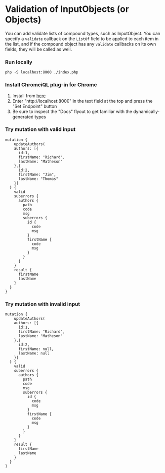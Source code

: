 # Validation of InputObjects (or Objects) 

You can add validate lists of compound types, such as InputObject. You can specify a `validate` callback on the `ListOf` field to be applied to each item in the list, and if the compound object has any `validate` callbacks on its own fields, they will be called as well.


### Run locally
```
php -S localhost:8000 ./index.php
```

### Install ChromeiQL plug-in for Chrome
1. Install from [here](https://chrome.google.com/webstore/detail/chromeiql/fkkiamalmpiidkljmicmjfbieiclmeij?hl=en)
2. Enter "http://localhost:8000" in the text field at the top and press the "Set Endpoint" button
3. Be sure to inspect the "Docs" flyout to get familiar with the dynamically-generated types

### Try mutation with valid input
```
mutation {
	updateAuthors(
    authors: [{
      id:1,
      firstName: "Richard",
      lastName: "Matheson"
    },{
      id:2,
      firstName: "Jim",
      lastName: "Thomas"
    }]
  ) {
    valid
    suberrors {
      authors {
        path
        code
        msg
        suberrors {
          id {
            code
            msg
          }
          firstName {
            code
            msg
          }
        }
      }
    }
    result {
      firstName
      lastName
    }
  }
}
```

### Try mutation with invalid input
```
mutation {
	updateAuthors(
    authors: [{
      id:1,
      firstName: "Richard",
      lastName: "Matheson"
    },{
      id:2,
      firstName: null,
      lastName: null
    }]
  ) {
    valid
    suberrors {
      authors {
        path
        code
        msg
        suberrors {
          id {
            code
            msg
          }
          firstName {
            code
            msg
          }
        }
      }
    }
    result {
      firstName
      lastName
    }
  }
}
```